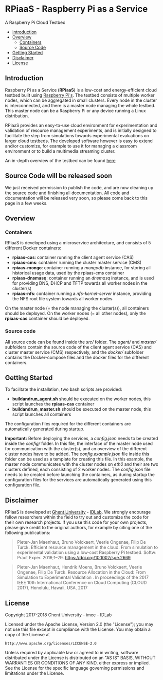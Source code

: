 # RPiaaS - Raspberry Pi as a Service
A Raspberry Pi Cloud Testbed 

- [Introduction](#introduction)
- [Overview](#overview)
    - [Containers](#containers)
    - [Source Code](#source-code)
- [Getting Started](#getting-started)
- [Disclaimer](#disclaimer)
- [License](#license)

## Introduction

Raspberry Pi as a Service (**RPiaaS**) is a low-cost and energy-efficient cloud testbed built using [Raspberry Pi's](https://www.raspberrypi.org). The testbed consists of multiple worker nodes, which can be aggregated in small clusters. Every node in the cluster is interconnected, and there is a master node managing the whole testbed. This master node can be a Raspberry Pi or any device running a Linux distribution.

RPiaaS provides an easy-to-use cloud environment for experimentation and validation of resource management experiments, and is initially designed to facilitate the step from simulations towards experimental evaluations on larger cloud testbeds. The developed software however is easy to extend and/or customize, for example to use it for managing a classroom environment or to build a multimedia streaming cluster.

An in-depth overview of the testbed can be found [here](https://doi.org/10.1002/spe.2669)

## Source Code will be released soon

We just received permission to publish the code, and are now cleaning up the source code and finishing all documentation. 
All code and documentation will be released very soon, so please come back to this page in a few weeks.


## Overview

### Containers
RPiaaS is developed using a microservice architecture, and consists of 5 different Docker containers:
- **rpiaas-cas**: container running the client agent service (CAS)
- **rpiaas-cms**: container running the cluster master service (CMS)
- **rpiaas-mongo**: container running a *mongodb* instance, for storing all historical usage data, used by the rpiaas-cms container
- **rpiaas-dnsmasq**: container running an *dnsmasq* instance, and is used for providing DNS, DHCP and TFTP towards all worker nodes in the cluster(s)
- **rpiaas-nfs**: container running a *nfs-kernel-server* instance, providing the NFS root file system towards all worker nodes

On the master node (= the node managing the cluster(s)), all containers should be deployed.
On the worker nodes (= all other nodes), only the **rpiaas-cas** container should be deployed.

### Source code
All source code can be found inside the *src/* folder. The *agent/* and *master/* subfolders contain the source code of the client agent service (CAS) and cluster master service (CMS) respectively, and the *docker/* subfolder contains the Docker-compose files and the docker files for the different containers.

## Getting Started
To facilitate the installation, two bash scripts are provided:
- **buildandrun_agent.sh** should be executed on the worker nodes, this script launches the **rpiaas-cas** container
- **buildandrun_master.sh** should be executed on the master node, this script launches all containers

The configuration files required for the different containers are automatically generated during startup.

**Important:** Before deploying the services, a *config.json* needs to be created inside the *config/* folder. In this file, the interface of the master node used for communication with the cluster(s), and an overview of the different cluster nodes have to be added. The *config.example.json* file inside this folder can be used as a template for creating this file. In this example, the master node communicates with the cluster nodes on *eth0* and their are two clusters defined, each consisting of 2 worker nodes. The *config.json* file needs to be created before launching the containers, as during startup the configuration files for the services are automatically generated using this configuration file.

## Disclaimer

RPiaaS is developed at [Ghent University](https://www.ugent.be/en) - [IDLab](https://www.ugent.be/ea/idlab/en). 
We strongly encourage fellow researchers within the field to try out and customize the code for their own research projects. 
If you use this code for your own projects, please give credit to the original authors, for example by citing one of the following publications:

> Pieter-Jan Maenhaut, Bruno Volckaert, Veerle Ongenae, Filip De Turck. Efficient resource management in the cloud: From simulation to experimental validation using a low‐cost Raspberry Pi testbed. Softw: Pract Exper. 2018;1–29. https://doi.org/10.1002/spe.2669

> Pieter-Jan Maenhaut, Hendrik Moens, Bruno Volckaert, Veerle Ongenae, Filip De Turck. Resource Allocation in the Cloud: From Simulation to Experimental Validation . In proceedings of the 2017 IEEE 10th International Conference on Cloud Computing (CLOUD 2017), Honolulu, Hawaii, USA, 2017

## License

Copyright 2017-2018 Ghent University - imec - IDLab

Licensed under the Apache License, Version 2.0 (the "License");
you may not use this file except in compliance with the License.
You may obtain a copy of the License at

    http://www.apache.org/licenses/LICENSE-2.0

Unless required by applicable law or agreed to in writing, software
distributed under the License is distributed on an "AS IS" BASIS,
WITHOUT WARRANTIES OR CONDITIONS OF ANY KIND, either express or implied.
See the License for the specific language governing permissions and
limitations under the License.
